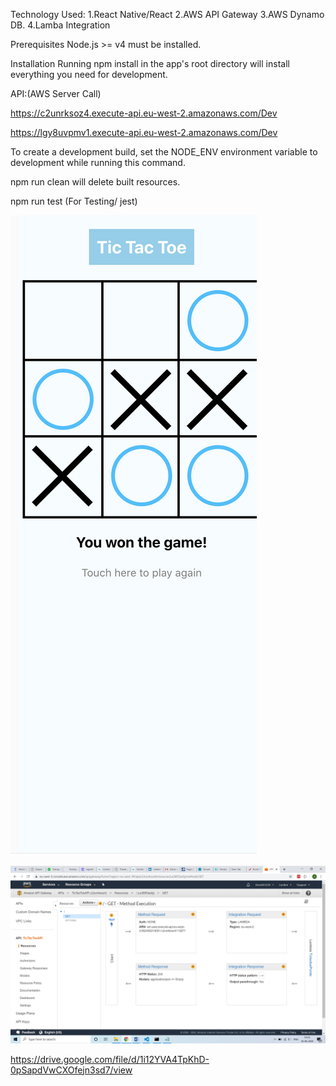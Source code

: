 Technology Used:
1.React Native/React
2.AWS API Gateway
3.AWS Dynamo DB.
4.Lamba Integration


Prerequisites
Node.js >= v4 must be installed.

Installation
Running npm install in the app's root directory will install everything you need for development.

API:(AWS Server Call)

https://c2unrksoz4.execute-api.eu-west-2.amazonaws.com/Dev


https://lgy8uvpmv1.execute-api.eu-west-2.amazonaws.com/Dev


To create a development build, set the NODE_ENV environment variable to development while running this command.

npm run clean will delete built resources.

npm run test (For Testing/ jest)

[![Watch the video](https://github.com/priyangamani/tic-tac-toe-app-react-native/blob/master/Screenshot%202020-06-12%20at%209.35.55%20PM.png)](https://drive.google.com/file/d/1i12YVA4TpKhD-0pSapdVwCXOfejn3sd7/view)

[![Watch the video](https://github.com/priyangamani/tic-tac-toe-app-react-native/blob/master/Api-gateway-1.png)](https://drive.google.com/file/d/1i12YVA4TpKhD-0pSapdVwCXOfejn3sd7/view)

https://drive.google.com/file/d/1i12YVA4TpKhD-0pSapdVwCXOfejn3sd7/view
